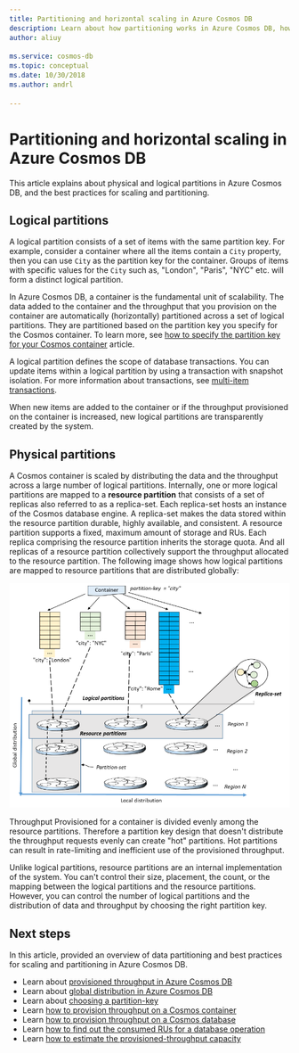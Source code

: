 ```yaml
---
title: Partitioning and horizontal scaling in Azure Cosmos DB
description: Learn about how partitioning works in Azure Cosmos DB, how to configure partitioning and partition keys, and how to pick the right partition key for your application.
author: aliuy

ms.service: cosmos-db
ms.topic: conceptual
ms.date: 10/30/2018
ms.author: andrl

---
```


# Partitioning and horizontal scaling in Azure Cosmos DB

This article explains about physical and logical partitions in Azure Cosmos DB, and the best practices for scaling and partitioning. 

## Logical partitions

A logical partition consists of a set of items with the same partition key. For example, consider a container where all the items contain a `City` property, then you can use `City` as the partition key for the container. Groups of items with specific values for the `City` such as, "London", "Paris", "NYC" etc. will form a distinct logical partition.

In Azure Cosmos DB, a container is the fundamental unit of scalability. The data added to the container and the throughput that you provision on the container are automatically (horizontally) partitioned across a set of logical partitions. They are partitioned based on the partition key you specify for the Cosmos container. To learn more, see [how to specify the partition key for your Cosmos container](TBD) article.

A logical partition defines the scope of database transactions. You can update items within a logical partition by using a transaction with snapshot isolation. For more information about transactions, see [multi-item transactions](TBD).

When new items are added to the container or if the throughput provisioned on the container is increased, new logical partitions are transparently created by the system.

## Physical partitions

A Cosmos container is scaled by distributing the data and the throughput across a large number of logical partitions. Internally, one or more logical partitions are mapped to a **resource partition** that consists of a set of replicas also referred to as a replica-set. Each replica-set hosts an instance of the Cosmos database engine. A replica-set makes the data stored within the resource partition durable, highly available, and consistent. A resource partition supports a fixed, maximum amount of storage and RUs. Each replica comprising the resource partition inherits the storage quota. And all replicas of a resource partition collectively support the throughput allocated to the resource partition. The following image shows how logical partitions are mapped to resource partitions that are distributed globally:

![Azure Cosmos DB partitioning](./media/partition-data/logical-partitions.png)

Throughput Provisioned for a container is divided evenly among the resource partitions. Therefore a partition key design that doesn't distribute the throughput requests evenly can create "hot" partitions. Hot partitions can result in rate-limiting and inefficient use of the provisioned throughput.

Unlike logical partitions, resource partitions are an internal implementation of the system. You can't control their size, placement, the count, or the mapping between the logical partitions and the resource partitions. However, you can control the number of logical partitions and the distribution of data and throughput by choosing the right partition key.

## Next steps

In this article, provided an overview of data partitioning and best practices for scaling and partitioning in Azure Cosmos DB. 

* Learn about [provisioned throughput in Azure Cosmos DB](request-units.md)
* Learn about [global distribution in Azure Cosmos DB](distribute-data-globally.md)
* Learn about [choosing a partition-key](TBD)
* Learn [how to provision throughput on a Cosmos container](how-to-provision-container-throughput.md)
* Learn [how to provision throughput on a Cosmos database](how-to-provision-database-throughput.md)
* Learn [how to find out the consumed RUs for a database operation](TBD)
* Learn [how to estimate the provisioned-throughput capacity](TBD)